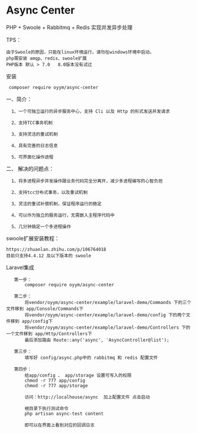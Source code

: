 # Async Center
PHP + Swoole + Rabbitmq + Redis 实现并发异步处理 

TPS：
    
    由于Swoole的原因，只能在linux环境运行，请勿在windows环境中启动。
    php需安装 amqp、redis、swoole扩展
    PHP版本 默认 > 7.0   8.0版本没有试过

安装 

     composer require oyym/async-center


一、简介：
 
      1、一个可独立运行的异步服务中心，支持 Cli 以及 Http 的形式发送并发请求

      2、支持TCC事务机制

      3、支持灵活的重试机制

      4、具有完善的日志信息

      5、可界面化操作进程
      
二、 解决的问题点：

      1、将多进程异步并发操作跟业务代码完全分离开，减少多进程编写的心智负担

      2、支持tcc分布式事务，以及重试机制

      3、灵活的重试补偿机制，保证程序运行的稳定
  
      4、可以作为独立的服务运行，无需嵌入主程序代码中
      
      5、几分钟搞定一个多进程操作
      
      
swoole扩展安装教程：

    https://zhuanlan.zhihu.com/p/106764018
    目前只支持4.4.12 及以下版本的 swoole

Laravel集成 

       第一步：
           composer require oyym/async-center
       
       第二步：
           将vendor/oyym/async-center/example/laravel-demo/Commands 下的三个文件移到 app/Console/Commands下
           将vendor/oyym/async-center/example/laravel-demo/config 下的两个文件移到 app/config下
           将vendor/oyym/async-center/example/laravel-demo/Controllers 下的一个文件移到 app/Http/Controllers下
           最后添加路由 Route::any('async', 'AsyncController@list');
       
       第三步：
           填写好 config/async.php中的 rabbitmq 和 redis 配置文件 
       
       第四步：
           给app/config 、 app/storage 设置可写入的权限 
           chmod -r 777 app/config
           chmod -r 777 app/storage
      
           访问：http://localhouse/async  加上配置文件 点击启动
       
           根目录下执行测试命令
           php artisan async-test content
           
           即可以在界面上看到对应的回调日志


